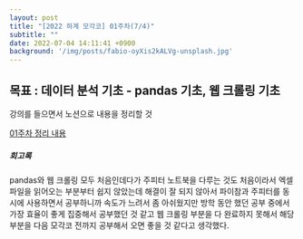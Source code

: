 ```yaml
---
layout: post
title: "[2022 하계 모각코] 01주차(7/4)"
subtitle: ""
date: 2022-07-04 14:11:41 +0900
background: '/img/posts/fabio-oyXis2kALVg-unsplash.jpg'
---
```



<h2 class="section-heading">목표 : 데이터 분석 기초 - pandas 기초, 웹 크롤링 기초 </h2>

<p>강의를 들으면서 노션으로 내용을 정리할 것</p>

[01주차 정리 내용](https://telling-brush-7e7.notion.site/with-python-d526249ea5e547d9ae5fd930d247e31b)

<h5>회고록</h5>
<p>pandas와 웹 크롤링 모두 처음인데다가 주피터 노트북을 다루는 것도 처음이라서 엑셀 파일을 읽어오는 부분부터 쉽지 않았는데 해결이 잘 되지 않아서 파이참과 주피터를 동시에 사용하면서 공부하니까 속도가 느려서 좀 아쉬웠지만 방학 동안 했던 공부 중에서 가장 효율이 좋게 집중해서 공부했던 것 같고 웹 크롤링 부분을 다 완료하지 못해서 해당 부분을 다음 모각코 전까지 공부해서 오면 좋을 것 같다고 생각했다.</p>